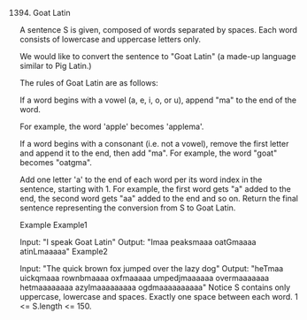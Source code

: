 1394. Goat Latin

A sentence S is given, composed of words separated by spaces. Each word consists of lowercase and uppercase letters only.

We would like to convert the sentence to "Goat Latin" (a made-up language similar to Pig Latin.)

The rules of Goat Latin are as follows:

If a word begins with a vowel (a, e, i, o, or u), append "ma" to the end of the word.

For example, the word 'apple' becomes 'applema'.

If a word begins with a consonant (i.e. not a vowel), remove the first letter and append
it to the end, then add "ma".
For example, the word "goat" becomes "oatgma".

Add one letter 'a' to the end of each word per its word index in the sentence, starting with 1.
For example, the first word gets "a" added to the end, the second word gets "aa" added to the end and so on.
Return the final sentence representing the conversion from S to Goat Latin.

Example
Example1

Input: "I speak Goat Latin"
Output: "Imaa peaksmaaa oatGmaaaa atinLmaaaaa"
Example2

Input: "The quick brown fox jumped over the lazy dog"
Output: "heTmaa uickqmaaa rownbmaaaa oxfmaaaaa umpedjmaaaaaa overmaaaaaaa hetmaaaaaaaa azylmaaaaaaaaa ogdmaaaaaaaaaa"
Notice
S contains only uppercase, lowercase and spaces. Exactly one space between each word.
1 <= S.length <= 150.
